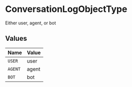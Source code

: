 # ConversationLogObjectType

Either user, agent, or bot


## Values

| Name    | Value   |
| ------- | ------- |
| `USER`  | user    |
| `AGENT` | agent   |
| `BOT`   | bot     |